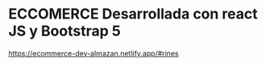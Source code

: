 # ECCOMERCE Desarrollada con react JS y Bootstrap 5
https://ecommerce-dev-almazan.netlify.app/#rines
